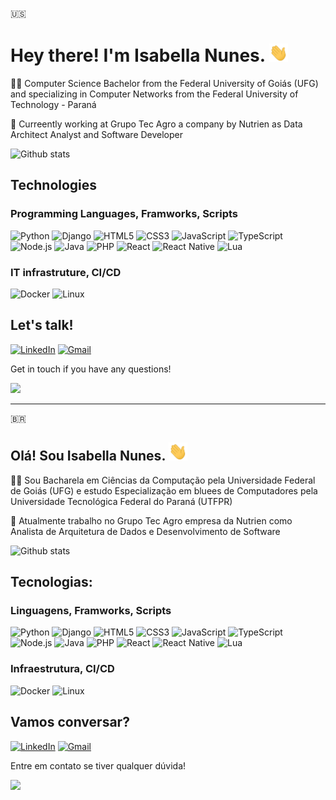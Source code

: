🇺🇸

# Hey there! I'm Isabella Nunes. <img src="https://raw.githubusercontent.com/isabellanunes/isabellanunes/master/.readme/wave.gif" width="30px">

👩‍💻 Computer Science Bachelor from the Federal University of Goiás (UFG) and specializing in Computer Networks from the Federal University of Technology - Paraná

🌱 Curreently working at Grupo Tec Agro a company by Nutrien as Data Architect Analyst and Software Developer

![Github stats](https://github-readme-stats.vercel.app/api?username=isabellanunes&count_private=true&show_icons=true&theme=graywhite)

## Technologies

### Programming Languages, Framworks, Scripts

![Python](https://img.shields.io/static/v1?label=&message=Python&color=blue&style=flat-square&logo=python&logoColor=white)
![Django](https://img.shields.io/static/v1?label=&message=Django&color=blue&style=flat-square&logo=Django&logoColor=white)
![HTML5](https://img.shields.io/static/v1?label=&message=HTML&color=blue&style=flat-square&logo=HTML5&logoColor=white)
![CSS3](https://img.shields.io/static/v1?label=&message=CSS3&color=blue&style=flat-square&logo=CSS3&logoColor=white)
![JavaScript](https://img.shields.io/static/v1?label=&message=JavaScript&color=blue&style=flat-square&logo=JavaScript&logoColor=white)
![TypeScript](https://img.shields.io/static/v1?label=&message=TypeScript&color=blue&style=flat-square&logo=TypeScript&logoColor=white)
![Node.js](https://img.shields.io/static/v1?label=&message=Node.js&color=blue&style=flat-square&logo=Node.js&logoColor=white)
![Java](https://img.shields.io/static/v1?label=&message=Java&color=blue&style=flat-square&logo=Java&logoColor=white)
![PHP](https://img.shields.io/static/v1?label=&message=PHP&color=blue&style=flat-square&logo=PHP&logoColor=white)
![React](https://img.shields.io/static/v1?label=&message=React&color=blue&style=flat-square&logo=React&logoColor=white)
![React Native](https://img.shields.io/static/v1?label=&message=ReactNative&color=blue&style=flat-square&logo=React&logoColor=white)
![Lua](https://img.shields.io/static/v1?label=&message=Lua&color=blue&style=flat-square&logo=Lua&logoColor=white)

### IT infrastruture, CI/CD

![Docker](https://img.shields.io/static/v1?label=&message=Docker&color=blue&style=flat-square&logo=Docker&logoColor=white)
![Linux](https://img.shields.io/static/v1?label=&message=Linux&color=blue&style=flat-square&logo=Linux&logoColor=white)

## Let's talk!

[![LinkedIn](https://img.shields.io/static/v1?label=&message=LinkedIn&color=blue&style=flat-square&logo=LinkedIn&logoColor=white)](https://www.linkedin.com/in/isabellanunes/)
[![Gmail](https://img.shields.io/static/v1?label=&message=isabelladefreitasnunes@gmail.com&color=blue&style=flat-square&logo=Gmail&logoColor=white)](mailto:isabelladefreitasnunes@gmail.com)

Get in touch if you have any questions!

<img src="https://raw.githubusercontent.com/isabellanunes/isabellanunes/master/.readme/sheldon.gif" width="400px">

***

🇧🇷

## Olá! Sou Isabella Nunes. <img src="https://raw.githubusercontent.com/isabellanunes/isabellanunes/master/.readme/wave.gif" width="30px">

👩‍💻 Sou Bacharela em Ciências da Computação pela Universidade Federal de Goiás (UFG) e estudo Especialização em bluees de Computadores pela Universidade Tecnológica Federal do Paraná (UTFPR)

🌱 Atualmente trabalho no Grupo Tec Agro empresa da Nutrien como Analista de Arquitetura de Dados e Desenvolvimento de Software

![Github stats](https://github-readme-stats.vercel.app/api?username=isabellanunes&count_private=true&show_icons=true&theme=graywhite)

## Tecnologias:

### Linguagens, Framworks, Scripts

![Python](https://img.shields.io/static/v1?label=&message=Python&color=blue&style=flat-square&logo=python&logoColor=white)
![Django](https://img.shields.io/static/v1?label=&message=Django&color=blue&style=flat-square&logo=Django&logoColor=white)
![HTML5](https://img.shields.io/static/v1?label=&message=HTML&color=blue&style=flat-square&logo=HTML5&logoColor=white)
![CSS3](https://img.shields.io/static/v1?label=&message=CSS3&color=blue&style=flat-square&logo=CSS3&logoColor=white)
![JavaScript](https://img.shields.io/static/v1?label=&message=JavaScript&color=blue&style=flat-square&logo=JavaScript&logoColor=white)
![TypeScript](https://img.shields.io/static/v1?label=&message=TypeScript&color=blue&style=flat-square&logo=TypeScript&logoColor=white)
![Node.js](https://img.shields.io/static/v1?label=&message=Node.js&color=blue&style=flat-square&logo=Node.js&logoColor=white)
![Java](https://img.shields.io/static/v1?label=&message=Java&color=blue&style=flat-square&logo=Java&logoColor=white)
![PHP](https://img.shields.io/static/v1?label=&message=PHP&color=blue&style=flat-square&logo=PHP&logoColor=white)
![React](https://img.shields.io/static/v1?label=&message=React&color=blue&style=flat-square&logo=React&logoColor=white)
![React Native](https://img.shields.io/static/v1?label=&message=ReactNative&color=blue&style=flat-square&logo=React&logoColor=white)
![Lua](https://img.shields.io/static/v1?label=&message=Lua&color=blue&style=flat-square&logo=Lua&logoColor=white)

### Infraestrutura, CI/CD

![Docker](https://img.shields.io/static/v1?label=&message=Docker&color=blue&style=flat-square&logo=Docker&logoColor=white)
![Linux](https://img.shields.io/static/v1?label=&message=Linux&color=blue&style=flat-square&logo=Linux&logoColor=white)

## Vamos conversar?

[![LinkedIn](https://img.shields.io/static/v1?label=&message=LinkedIn&color=blue&style=flat-square&logo=LinkedIn&logoColor=white)](https://www.linkedin.com/in/isabellanunes/)
[![Gmail](https://img.shields.io/static/v1?label=&message=isabelladefreitasnunes@gmail.com&color=blue&style=flat-square&logo=Gmail&logoColor=white)](mailto:isabelladefreitasnunes@gmail.com)

Entre em contato se tiver qualquer dúvida!

<img src="https://raw.githubusercontent.com/isabellanunes/isabellanunes/master/.readme/sheldon.gif" width="400px">